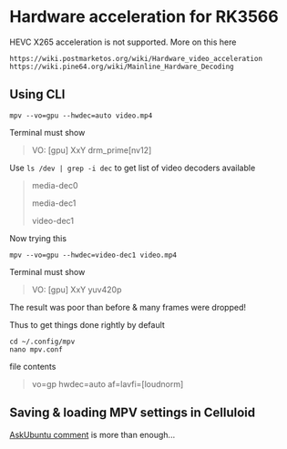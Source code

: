 # Hardware acceleration for RK3566
HEVC X265 acceleration is not supported. More on this here
```
https://wiki.postmarketos.org/wiki/Hardware_video_acceleration
https://wiki.pine64.org/wiki/Mainline_Hardware_Decoding
```
## Using CLI
```
mpv --vo=gpu --hwdec=auto video.mp4
```
Terminal must show
> VO: [gpu] XxY drm_prime[nv12]

Use `ls /dev | grep -i dec` to get list of video decoders available
> media-dec0
> 
> media-dec1
> 
> video-dec1

Now trying this
```
mpv --vo=gpu --hwdec=video-dec1 video.mp4
```
Terminal must show
> VO: [gpu] XxY yuv420p

The result was poor than before & many frames were dropped!

Thus to get things done rightly by default
```
cd ~/.config/mpv
nano mpv.conf
```
file contents
> vo=gp
> hwdec=auto
> af=lavfi=[loudnorm]

## Saving & loading MPV settings in Celluloid
[AskUbuntu comment](https://askubuntu.com/a/1330777) is more than enough...
